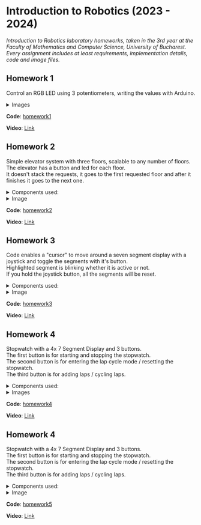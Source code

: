 # Introduction to Robotics (2023 - 2024)

_Introduction to Robotics laboratory homeworks, taken in the 3rd year at the Faculty of Mathematics and Computer Science, University of Bucharest.\
Every assignment includes at least requirements, implementation details, code and image files._

## Homework 1
Control an RGB LED using 3 potentiometers, writing the values with Arduino.

<details>
	<summary>Images</summary>
	<img src="homework1/1.jpg" width="350"> <br>
	<img src="homework1/2.jpg" width="350"> <br>
    <img src="homework1/3.jpg" width="350"> <br>
</details>

**Code**: [homework1](homework1/homework1.ino)

**Video**: [Link](https://www.youtube.com/watch?v=aJKo-8lg_Bs)


## Homework 2
Simple elevator system with three floors, scalable to any number of floors.\
The elevator has a button and led for each floor.\
It doesn't stack the requests, it goes to the first requested floor and after it finishes it goes to the next one.


<details>
	<summary>Components used:</summary>
	<ul>
		<li>Arduino Uno</li>
		<li>Breadboard</li>
		<li>Buzzer</li>
		<li>3x Push Button</li>
		<li>4x LED</li>
		<li>5x 220 OHM Resistor</li>
		<li>wires</li>
	</ul>
</details>

<details>
	<summary>Image</summary>
	<img src="homework2/1.jpg" width="350"> <br>
</details>

**Code**: [homework2](homework2/homework2.ino)

**Video**: [Link](https://www.youtube.com/watch?v=1sG_I989Z9I)

## Homework 3

Code enables a "cursor" to move around a seven segment display with a joystick and toggle the segments with it's button.\
Highlighted segment is blinking whether it is active or not.\
If you hold the joystick button, all the segments will be reset.

<details>
	<summary>Components used:</summary>
	<ul>
		<li>Arduino Uno</li>
		<li>Breadboard</li>
		<li>8x 220 OHM Resistor</li>
		<li>7 Segment Display</li>
		<li>Joystick</li>
		<li>wires</li>
	</ul>
</details>

<details>
	<summary>Image</summary>
	<img src="homework3/1.jpg" width="350"> <br>
</details>

**Code**: [homework3](homework3/homework3.ino)

**Video**: [Link](https://www.youtube.com/watch?v=sOArNZ-hR0M)

## Homework 4

Stopwatch with a 4x 7 Segment Display and 3 buttons.\
The first button is for starting and stopping the stopwatch.\
The second button is for entering the lap cycle mode / resetting the stopwatch.\
The third button is for adding laps / cycling laps.

<details>
	<summary>Components used:</summary>
	<ul>
		<li>Arduino Uno</li>
		<li>Medium Breadboard</li>
		<li>Small Breadboard (for buttons)</li>
		<li>3x Buttons</li>
		<li>74HC595 Shift Register</li>
		<li>8x 220 OHM Resistor</li>
		<li>4x7 Segment Display</li>
		<li>wires</li>
	</ul>
</details>

<details>
	<summary>Images</summary>
	<img src="homework4/1.jpeg" width="350"> <br>
	<img src="homework4/2.jpeg" width="350"> <br>
</details>

**Code**: [homework4](homework4/homework4.ino)

**Video**: [Link](https://www.youtube.com/watch?v=sHAmKSQOK5w)

## Homework 4

Stopwatch with a 4x 7 Segment Display and 3 buttons.\
The first button is for starting and stopping the stopwatch.\
The second button is for entering the lap cycle mode / resetting the stopwatch.\
The third button is for adding laps / cycling laps.

<details>
	<summary>Components used:</summary>
	<ul>
		<li>Arduino Uno</li>
		<li>Breadboard</li>
		<li>3x 220 Ohm Resistors</li>
		<li>10k Ohm Resistor</li>
		<li>Ultrasonic Sensor</li>
		<li>Light-Dependent Resistor</li>
		<li>RGB LED</li>
		<li>wires</li>
	</ul>
</details>

<details>
	<summary>Image</summary>
	<img src="homework5/1.jpg" width="350"> <br>
</details>

**Code**: [homework5](homework5/homework5.ino)

**Video**: [Link](https://www.youtube.com/watch?v=OUmP0h9LdzE)

